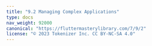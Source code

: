 ```yaml
---
title: "9.2 Managing Complex Applications"
type: docs
nav_weight: 92000
canonical: "https://fluttermasterylibrary.com/7/9/2"
license: "© 2023 Tokenizer Inc. CC BY-NC-SA 4.0"
---
```

